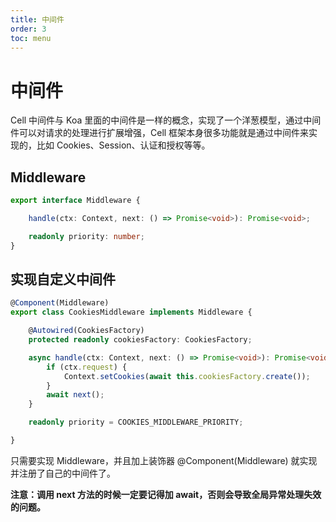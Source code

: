 ```yaml
---
title: 中间件
order: 3
toc: menu
---
```


# 中间件 

Cell 中间件与 Koa 里面的中间件是一样的概念，实现了一个洋葱模型，通过中间件可以对请求的处理进行扩展增强，Cell 框架本身很多功能就是通过中间件来实现的，比如 Cookies、Session、认证和授权等等。


## Middleware


```typescript
export interface Middleware {

    handle(ctx: Context, next: () => Promise<void>): Promise<void>;

    readonly priority: number;
}
```


## 实现自定义中间件


```typescript
@Component(Middleware)
export class CookiesMiddleware implements Middleware {

    @Autowired(CookiesFactory)
    protected readonly cookiesFactory: CookiesFactory;

    async handle(ctx: Context, next: () => Promise<void>): Promise<void> {
        if (ctx.request) {
            Context.setCookies(await this.cookiesFactory.create());
        }
        await next();
    }

    readonly priority = COOKIES_MIDDLEWARE_PRIORITY;

}
```


只需要实现 Middleware，并且加上装饰器 @Component(Middleware) 就实现并注册了自己的中间件了。


**注意：调用 next 方法的时候一定要记得加 await，否则会导致全局异常处理失效的问题。**
